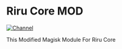 # Riru Core MOD
[![Channel](https://img.shields.io/badge/Follow-Telegram-blue.svg?logo=telegram)](https://t.me/RabahX_Official)

This Modified Magisk Module For Riru Core

